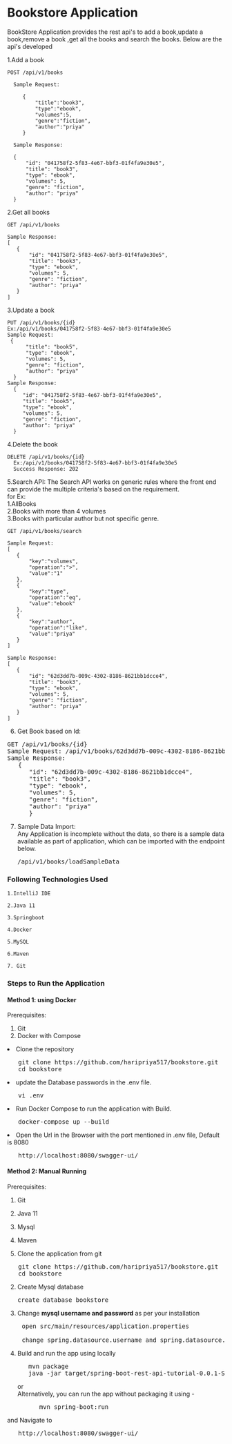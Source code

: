 <h1>Bookstore Application </h1>

   <p>BookStore Application provides the rest api's to add a book,update a book,remove a book 
   ,get all the books and search the books.
   Below are the api's developed </p>

1.Add a book

    POST /api/v1/books 
    
      Sample Request:
      
         {
             "title":"book3",
             "type":"ebook",
             "volumes":5,
             "genre":"fiction",
             "author":"priya"
         }
      
      Sample Response:

      {
          "id": "041758f2-5f83-4e67-bbf3-01f4fa9e30e5",
          "title": "book3",
          "type": "ebook",
          "volumes": 5,
          "genre": "fiction",
          "author": "priya"
      }

2.Get all books

    GET /api/v1/books
    
    Sample Response:
    [
       {
           "id": "041758f2-5f83-4e67-bbf3-01f4fa9e30e5",
           "title": "book3",
           "type": "ebook",
           "volumes": 5,
           "genre": "fiction",
           "author": "priya"
       }
    ]

3.Update a book

    PUT /api/v1/books/{id}  
    Ex:/api/v1/books/041758f2-5f83-4e67-bbf3-01f4fa9e30e5
    Sample Request: 
     {
          "title": "book5",
          "type": "ebook",
          "volumes": 5,
          "genre": "fiction",
          "author": "priya"
      }
    Sample Response:
      {
         "id": "041758f2-5f83-4e67-bbf3-01f4fa9e30e5",
         "title": "book5",
         "type": "ebook",
         "volumes": 5,
         "genre": "fiction",
         "author": "priya"
      }

4.Delete the book

    DELETE /api/v1/books/{id}  
      Ex:/api/v1/books/041758f2-5f83-4e67-bbf3-01f4fa9e30e5
      Success Response: 202

5.Search API:
The Search API works on generic rules where the front end can provide the multiple criteria's based on the
requirement.<br>
for Ex:<br>
1.AllBooks <br>
2.Books with more than 4 volumes <br>
3.Books with particular author but not specific genre.

    GET /api/v1/books/search

    Sample Request:
    [
       {
           "key":"volumes",
           "operation":">",
           "value":"1"
       },
       {
           "key":"type",
           "operation":"eq",
           "value":"ebook"
       },
       {
           "key":"author",
           "operation":"like",
           "value":"priya"
       }
    ]

    Sample Response:
    [
       {
           "id": "62d3dd7b-009c-4302-8186-8621bb1dcce4",
           "title": "book3",
           "type": "ebook",
           "volumes": 5,
           "genre": "fiction",
           "author": "priya"
       }
    ]

6. Get Book based on Id:
<pre>GET /api/v1/books/{id}  
Sample Request: /api/v1/books/62d3dd7b-009c-4302-8186-8621bb1dcce4
Sample Response:
   {
      "id": "62d3dd7b-009c-4302-8186-8621bb1dcce4",
      "title": "book3",
      "type": "ebook",
      "volumes": 5,
      "genre": "fiction",
      "author": "priya"
      }
</pre>

7. Sample Data Import:<br>
   Any Application is incomplete without the data, so there is a sample data available as part of application, which can be imported with the endpoint below.
   <pre>
   /api/v1/books/loadSampleData
   </pre>
<h3>Following Technologies Used</h3>

    1.IntelliJ IDE
    
    2.Java 11
    
    3.Springboot
    
    4.Docker

    5.MySQL

    6.Maven

    7. Git

<h3>Steps to Run the Application</h3>

<h4> Method 1: using Docker </h4>

Prerequisites:

1. Git
2. Docker with Compose

<li>Clone the repository</li>
<pre>
   git clone https://github.com/haripriya517/bookstore.git
   cd bookstore
</pre>
<li>update the Database passwords in the .env file.</li>
<pre>
   vi .env
</pre>
<li>Run Docker Compose to run the application with Build.</li>
<pre>
   docker-compose up --build
</pre>

<li>
   Open the Url in the Browser with the port mentioned in .env file, Default is 8080
</li>

<pre>
   http://localhost:8080/swagger-ui/
</pre>

<h4> Method 2: Manual Running </h4>
Prerequisites:

1. Git
2. Java 11
3. Mysql
4. Maven

1. Clone the application from git

<pre>
   git clone https://github.com/haripriya517/bookstore.git
   cd bookstore
</pre>

2. Create Mysql database
   <pre>
   create database bookstore
   </pre>

3. Change <b>mysql username and password</b> as per your installation

<pre>
    open src/main/resources/application.properties

    change spring.datasource.username and spring.datasource.password as per your mysql installation
</pre>

4. Build and run the app using locally
   <pre>
      mvn package
      java -jar target/spring-boot-rest-api-tutorial-0.0.1-SNAPSHOT.jar
   </pre>
   or <br>
   Alternatively, you can run the app without packaging it using -
      <pre>      mvn spring-boot:run </pre>

and Navigate to
<pre>
   http://localhost:8080/swagger-ui/
</pre>

